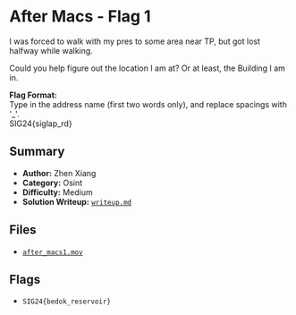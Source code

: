 # After Macs - Flag 1

I was forced to walk with my pres to some area near TP, but got lost halfway while walking. 

Could you help figure out the location I am at? Or at least, the Building I am in.

**Flag Format:** \
Type in the address name (first two words only), and replace spacings with '_'. \
SIG24{siglap_rd}

## Summary
- **Author:** Zhen Xiang
- **Category:** Osint
- **Difficulty:** Medium
- **Solution Writeup:** [`writeup.md`](./soln/writeup.md)

## Files
- [`after_macs1.mov`](./dist/after_macs1.mov)

## Flags
- `SIG24{bedok_reservoir}`
